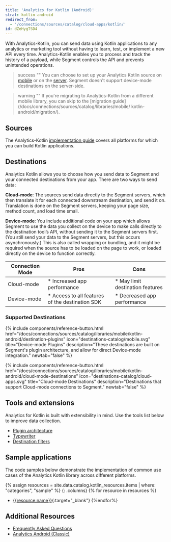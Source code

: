 ```yaml
---
title: 'Analytics for Kotlin (Android)'
strat: kotlin-android
redirect_from:
  - '/connections/sources/catalog/cloud-apps/kotlin/'
id: dZeHygTSD4
---
```

With Analytics-Kotlin, you can send data using Kotlin applications to any analytics or marketing tool without having to learn, test, or implement a new API every time. Analytics-Kotlin enables you to process and track the history of a payload, while Segment controls the API and prevents unintended operations.

> success ""
> You can choose to set up your Analytics Kotlin source on [mobile](/docs/connections/sources/catalog/libraries/mobile/kotlin-android) or on the [server](/docs/connections/sources/catalog/libraries/server/kotlin). Segment doesn't support device-mode destinations on the server-side.

> warning ""
> If you're migrating to Analytics-Kotlin from a different mobile library, you can skip to the [migration guide](/docs/connections/sources/catalog/libraries/mobile/ kotlin-android/migration/).

## Sources

The Analytics-Kotlin [implementation guide](/docs/connections/sources/catalog/libraries/mobile/kotlin-android/implementation) covers all platforms for which you can build Kotlin applications.

## Destinations

Analytics Kotlin allows you to choose how you send data to Segment and your connected destinations from your app. There are two ways to send data:

**Cloud-mode**: The sources send data directly to the Segment servers, which then translate it for each connected downstream destination, and send it on. Translation is done on the Segment servers, keeping your page size, method count, and load time small.

**Device-mode**: You include additional code on your  app which allows Segment to use the data you collect on the device to make calls directly to the destination tool’s API, without sending it to the Segment servers first. (You still send your data to the Segment servers, but this occurs asynchronously.) This is also called wrapping or bundling, and it might be required when the source has to be loaded on the page to work, or loaded directly on the device to function correctly. 

Connection Mode| Pros | Cons |
-------------- | ---- | ---- |  
Cloud-mode | * Increased app performance | * May limit destination features |
Device-mode | * Access to all features of the destination SDK | * Decreased app performance |

### Supported Destinations

<div class="double">
  {% include components/reference-button.html
    href="/docs/connections/sources/catalog/libraries/mobile/kotlin-android/destination-plugins"
    icon="destinations-catalog/mobile.svg"
    title="Device-mode Plugins"
    description="These destinations are built on Segment's plugin architecture, and allow for direct Device-mode integration."
    newtab="false"
  %}

  {% include components/reference-button.html
    href="/docs/connections/sources/catalog/libraries/mobile/kotlin-android/cloud-mode-destinations"
    icon="destinations-catalog/cloud-apps.svg"
    title="Cloud-mode Destinations"
    description="Destinations that support Cloud-mode connections to Segment."
    newtab="false"
  %}
</div>

## Tools and extensions

Analytics for Kotlin is built with extensibility in mind. Use the tools list below to improve data collection.

- [Plugin architecture](/docs/connections/sources/catalog/libraries/mobile/kotlin-android/destination-plugins/#plugin-architecture)
- [Typewriter](/docs/connections/sources/catalog/libraries/mobile/kotlin-android/kotlin-android-typewriter)
- [Destination filters](/docs/connections/sources/catalog/libraries/mobile/kotlin-android/kotlin-android-destination-filters)

## Sample applications

The code samples below demonstrate the implementation of common use cases of the Analytics Kotlin library across different platforms. 

{% assign resources = site.data.catalog.kotlin_resources.items | where: "categories", "sample" %}
{: .columns}
{% for resource in resources %}
- [{{resource.name}}]({{resource.url}}){:target="_blank"}
{%endfor%}

## Additional Resources

- [Frequently Asked Questions](https://segment.com/docs/connections/sources/catalog/libraries/mobile/android/android-faqs)
- [Analytics Android (Classic)](/docs/connections/sources/catalog/libraries/mobile/android)
